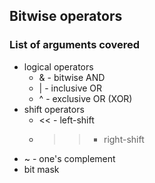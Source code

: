 ## Bitwise operators

### List of arguments covered

* logical operators
  * & - bitwise AND
  * | - inclusive OR
  * ^ - exclusive OR (XOR)
* shift operators
  * << - left-shift
  * >> - right-shift
* ~ - one's complement
* bit mask
